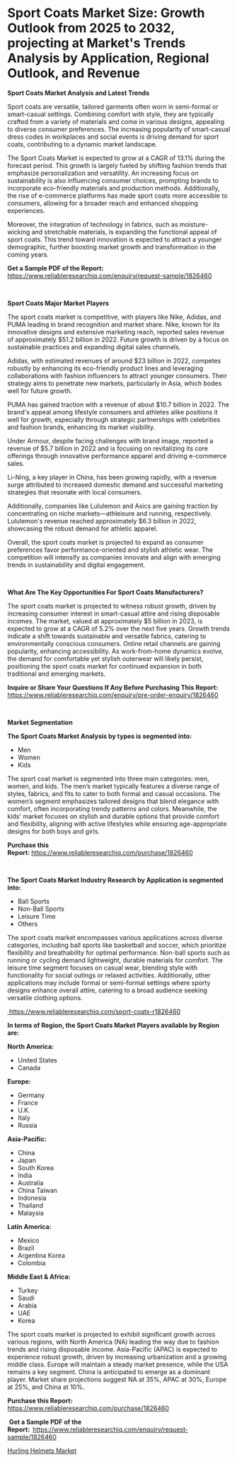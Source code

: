 <p><h1>Sport Coats Market Size: Growth Outlook from 2025 to 2032, projecting at Market's Trends Analysis by Application, Regional Outlook, and Revenue</h1></p><p><strong>Sport Coats Market Analysis and Latest Trends</strong></p>
<p><p>Sport coats are versatile, tailored garments often worn in semi-formal or smart-casual settings. Combining comfort with style, they are typically crafted from a variety of materials and come in various designs, appealing to diverse consumer preferences. The increasing popularity of smart-casual dress codes in workplaces and social events is driving demand for sport coats, contributing to a dynamic market landscape.</p><p>The Sport Coats Market is expected to grow at a CAGR of 13.1% during the forecast period. This growth is largely fueled by shifting fashion trends that emphasize personalization and versatility. An increasing focus on sustainability is also influencing consumer choices, prompting brands to incorporate eco-friendly materials and production methods. Additionally, the rise of e-commerce platforms has made sport coats more accessible to consumers, allowing for a broader reach and enhanced shopping experiences.</p><p>Moreover, the integration of technology in fabrics, such as moisture-wicking and stretchable materials, is expanding the functional appeal of sport coats. This trend toward innovation is expected to attract a younger demographic, further boosting market growth and transformation in the coming years.</p></p>
<p><strong>Get a Sample PDF of the Report:&nbsp;</strong> <a href="https://www.reliableresearchiq.com/enquiry/request-sample/1826460?utm_campaign=3452&utm_medium=2&utm_source=Github&utm_content=ia&utm_term=04042025&utm_id=sport-coats">https://www.reliableresearchiq.com/enquiry/request-sample/1826460</a></p>
<p>&nbsp;</p>
<p><strong>Sport Coats Major Market Players</strong></p>
<p><p>The sport coats market is competitive, with players like Nike, Adidas, and PUMA leading in brand recognition and market share. Nike, known for its innovative designs and extensive marketing reach, reported sales revenue of approximately $51.2 billion in 2022. Future growth is driven by a focus on sustainable practices and expanding digital sales channels.</p><p>Adidas, with estimated revenues of around $23 billion in 2022, competes robustly by enhancing its eco-friendly product lines and leveraging collaborations with fashion influencers to attract younger consumers. Their strategy aims to penetrate new markets, particularly in Asia, which bodes well for future growth.</p><p>PUMA has gained traction with a revenue of about $10.7 billion in 2022. The brand's appeal among lifestyle consumers and athletes alike positions it well for growth, especially through strategic partnerships with celebrities and fashion brands, enhancing its market visibility.</p><p>Under Armour, despite facing challenges with brand image, reported a revenue of $5.7 billion in 2022 and is focusing on revitalizing its core offerings through innovative performance apparel and driving e-commerce sales. </p><p>Li-Ning, a key player in China, has been growing rapidly, with a revenue surge attributed to increased domestic demand and successful marketing strategies that resonate with local consumers.</p><p>Additionally, companies like Lululemon and Asics are gaining traction by concentrating on niche markets—athleisure and running, respectively. Lululemon's revenue reached approximately $6.3 billion in 2022, showcasing the robust demand for athletic apparel.</p><p>Overall, the sport coats market is projected to expand as consumer preferences favor performance-oriented and stylish athletic wear. The competition will intensify as companies innovate and align with emerging trends in sustainability and digital engagement.</p></p>
<p>&nbsp;</p>
<p><strong>What Are The Key Opportunities For Sport Coats Manufacturers?</strong></p>
<p><p>The sport coats market is projected to witness robust growth, driven by increasing consumer interest in smart-casual attire and rising disposable incomes. The market, valued at approximately $5 billion in 2023, is expected to grow at a CAGR of 5.2% over the next five years. Growth trends indicate a shift towards sustainable and versatile fabrics, catering to environmentally conscious consumers. Online retail channels are gaining popularity, enhancing accessibility. As work-from-home dynamics evolve, the demand for comfortable yet stylish outerwear will likely persist, positioning the sport coats market for continued expansion in both traditional and emerging markets.</p></p>
<p><strong>Inquire or Share Your Questions If Any Before Purchasing This Report:</strong> <a href="https://www.reliableresearchiq.com/enquiry/pre-order-enquiry/1826460?utm_campaign=3452&utm_medium=2&utm_source=Github&utm_content=ia&utm_term=04042025&utm_id=sport-coats">https://www.reliableresearchiq.com/enquiry/pre-order-enquiry/1826460</a></p>
<p>&nbsp;</p>
<p><strong>Market Segmentation</strong></p>
<p><strong>The Sport Coats Market Analysis by types is segmented into:</strong></p>
<p><ul><li>Men</li><li>Women</li><li>Kids</li></ul></p>
<p><p>The sport coat market is segmented into three main categories: men, women, and kids. The men’s market typically features a diverse range of styles, fabrics, and fits to cater to both formal and casual occasions. The women’s segment emphasizes tailored designs that blend elegance with comfort, often incorporating trendy patterns and colors. Meanwhile, the kids' market focuses on stylish and durable options that provide comfort and flexibility, aligning with active lifestyles while ensuring age-appropriate designs for both boys and girls.</p></p>
<p><strong>Purchase this Report:&nbsp;</strong><a href="https://www.reliableresearchiq.com/purchase/1826460?utm_campaign=3452&utm_medium=2&utm_source=Github&utm_content=ia&utm_term=04042025&utm_id=sport-coats">https://www.reliableresearchiq.com/purchase/1826460</a></p>
<p>&nbsp;</p>
<p><strong>The Sport Coats Market Industry Research by Application is segmented into:</strong></p>
<p><ul><li>Ball Sports</li><li>Non-Ball Sports</li><li>Leisure Time</li><li>Others</li></ul></p>
<p><p>The sport coats market encompasses various applications across diverse categories, including ball sports like basketball and soccer, which prioritize flexibility and breathability for optimal performance. Non-ball sports such as running or cycling demand lightweight, durable materials for comfort. The leisure time segment focuses on casual wear, blending style with functionality for social outings or relaxed activities. Additionally, other applications may include formal or semi-formal settings where sporty designs enhance overall attire, catering to a broad audience seeking versatile clothing options.</p></p>
<p><a href="https://www.reliableresearchiq.com/sport-coats-r1826460?utm_campaign=3452&utm_medium=2&utm_source=Github&utm_content=ia&utm_term=04042025&utm_id=sport-coats">&nbsp;https://www.reliableresearchiq.com/sport-coats-r1826460</a></p>
<p><strong>In terms of Region, the Sport Coats Market Players available by Region are:</strong></p>
<p>
    <p> <strong> North America: </strong>
        <ul>
            <li>United States</li>
            <li>Canada</li>
        </ul>
        </p> 
    <p> <strong> Europe: </strong>
        <ul>
            <li>Germany</li>
            <li>France</li>
            <li>U.K.</li>
            <li>Italy</li>
            <li>Russia</li>
        </ul>
        </p> 
    <p> <strong> Asia-Pacific: </strong>
        <ul>
            <li>China</li>
            <li>Japan</li>
            <li>South Korea</li>
            <li>India</li>
            <li>Australia</li>
            <li>China Taiwan</li>
            <li>Indonesia</li>
            <li>Thailand</li>
            <li>Malaysia</li>
        </ul>
        </p> 
    <p> <strong> Latin America: </strong>
        <ul>
            <li>Mexico</li>
            <li>Brazil</li>
            <li>Argentina Korea</li>
            <li>Colombia</li>
        </ul>
        </p> 
    <p> <strong> Middle East & Africa: </strong>
        <ul>
            <li>Turkey</li>
            <li>Saudi</li>
            <li>Arabia</li>
            <li>UAE</li>
            <li>Korea</li>
        </ul>
    </p>
    </p>
<p><p>The sport coats market is projected to exhibit significant growth across various regions, with North America (NA) leading the way due to fashion trends and rising disposable income. Asia-Pacific (APAC) is expected to experience robust growth, driven by increasing urbanization and a growing middle class. Europe will maintain a steady market presence, while the USA remains a key segment. China is anticipated to emerge as a dominant player. Market share projections suggest NA at 35%, APAC at 30%, Europe at 25%, and China at 10%.</p></p>
<p><strong>Purchase this Report: </strong><a href="https://www.reliableresearchiq.com/purchase/1826460?utm_campaign=3452&utm_medium=2&utm_source=Github&utm_content=ia&utm_term=04042025&utm_id=sport-coats">https://www.reliableresearchiq.com/purchase/1826460</a></p>
<p>&nbsp;<strong>Get a Sample PDF of the Report:&nbsp;&nbsp;</strong><a href="https://www.reliableresearchiq.com/enquiry/request-sample/1826460?utm_campaign=3452&utm_medium=2&utm_source=Github&utm_content=ia&utm_term=04042025&utm_id=sport-coats">https://www.reliableresearchiq.com/enquiry/request-sample/1826460</a></p>
<p><strong></strong></p>
<p><p><a href="https://github.com/hamremunazm4/Market-Research-Report-List-1/blob/main/hurling-helmets-market.md?utm_campaign=3452&utm_medium=2&utm_source=Github&utm_content=ia&utm_term=04042025&utm_id=sport-coats">Hurling Helmets Market</a></p></p>